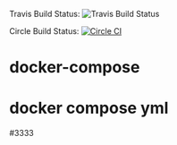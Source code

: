 Travis Build Status: ![Travis Build Status](https://travis-ci.org/dddigitalglobe/docker-compose.svg?branch=master)

Circle Build Status: [![Circle CI](https://circleci.com/gh/dddigitalglobe/docker-compose.svg?style=svg)](https://circleci.com/gh/dddigitalglobe/docker-compose)

# docker-compose
# docker compose yml

#3333
